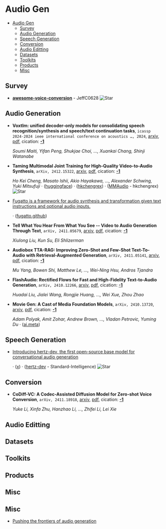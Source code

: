 # Audio Gen

- [Audio Gen](#audio-gen) 
  - [Survey](#survey)
  - [Audio Generation](#audio-generation)
  - [Speech Generation](#speech-generation)
  - [Conversion](#conversion)
  - [Audio Editting](#audio-editting)
  - [Datasets](#datasets)
  - [Toolkits](#toolkits)
  - [Products](#products)
  - [Misc](#misc)


## Survey

- [**awesome-voice-conversion**](https://github.com/JeffC0628/awesome-voice-conversion) - JeffC0628 ![Star](https://img.shields.io/github/stars/JeffC0628/awesome-voice-conversion.svg?style=social&label=Star) 

## Audio Generation

- **Voxtlm: unified decoder-only models for consolidating speech
  recognition/synthesis and speech/text continuation tasks**, `icassp 2024-2024 ieee international conference on acoustics …, 2024`, [arxiv](http://arxiv.org/abs/2309.07937v3), [pdf](http://arxiv.org/pdf/2309.07937v3.pdf), cication: [**-1**](None) 

	 *Soumi Maiti, Yifan Peng, Shukjae Choi, ..., Xuankai Chang, Shinji Watanabe*
- **Taming Multimodal Joint Training for High-Quality Video-to-Audio 
  Synthesis**, `arXiv, 2412.15322`, [arxiv](http://arxiv.org/abs/2412.15322v1), [pdf](http://arxiv.org/pdf/2412.15322v1.pdf), cication: [**-1**](None) 

	 *Ho Kei Cheng, Masato Ishii, Akio Hayakawa, ..., Alexander Schwing, Yuki Mitsufuji* · ([huggingface](https://huggingface.co/spaces/hkchengrex/MMAudio)) · ([hkchengrex](https://hkchengrex.com/MMAudio)) · ([MMAudio](https://github.com/hkchengrex/MMAudio) - hkchengrex) ![Star](https://img.shields.io/github/stars/hkchengrex/MMAudio.svg?style=social&label=Star)
- [Fugatto is a framework for audio synthesis and transformation given text instructions and optional audio inputs.](https://fugatto.github.io/) 

	 · ([fugatto.github](https://fugatto.github.io/FUGATTO_ICLR_2025.pdf))
- **Tell What You Hear From What You See -- Video to Audio Generation 
  Through Text**, `arXiv, 2411.05679`, [arxiv](http://arxiv.org/abs/2411.05679v1), [pdf](http://arxiv.org/pdf/2411.05679v1.pdf), cication: [**-1**](None) 

	 *Xiulong Liu, Kun Su, Eli Shlizerman*
- **Audiobox TTA-RAG: Improving Zero-Shot and Few-Shot Text-To-Audio with 
  Retrieval-Augmented Generation**, `arXiv, 2411.05141`, [arxiv](http://arxiv.org/abs/2411.05141v1), [pdf](http://arxiv.org/pdf/2411.05141v1.pdf), cication: [**-1**](None) 

	 *Mu Yang, Bowen Shi, Matthew Le, ..., Wei-Ning Hsu, Andros Tjandra*
- **FlashAudio: Rectified Flows for Fast and High-Fidelity Text-to-Audio 
  Generation**, `arXiv, 2410.12266`, [arxiv](http://arxiv.org/abs/2410.12266v1), [pdf](http://arxiv.org/pdf/2410.12266v1.pdf), cication: [**-1**](None)

	 *Huadai Liu, Jialei Wang, Rongjie Huang, ..., Wei Xue, Zhou Zhao*
- **Movie Gen: A Cast of Media Foundation Models**, `arXiv, 2410.13720`, [arxiv](http://arxiv.org/abs/2410.13720v1), [pdf](http://arxiv.org/pdf/2410.13720v1.pdf), cication: [**-1**](None) 

	 *Adam Polyak, Amit Zohar, Andrew Brown, ..., Vladan Petrovic, Yuming Du* · ([ai.meta](https://ai.meta.com/blog/movie-gen-media-foundation-models-generative-ai-video/))

## Speech Generation

- [Introducing hertz-dev, the first open-source base model for conversational audio generation](https://si.inc/hertz-dev/) 

	 · ([x](https://x.com/si_pbc/status/1853184307063660723)) · ([hertz-dev](https://github.com/Standard-Intelligence/hertz-dev?tab=readme-ov-file) - Standard-Intelligence) ![Star](https://img.shields.io/github/stars/Standard-Intelligence/hertz-dev.svg?style=social&label=Star)

## Conversion

- **CoDiff-VC: A Codec-Assisted Diffusion Model for Zero-shot Voice 
  Conversion**, `arXiv, 2411.18918`, [arxiv](http://arxiv.org/abs/2411.18918v2), [pdf](http://arxiv.org/pdf/2411.18918v2.pdf), cication: [**-1**](None) 

	 *Yuke Li, Xinfa Zhu, Hanzhao Li, ..., Zhifei Li, Lei Xie*

## Audio Editting


## Datasets


## Toolkits


## Products


## Misc
## Misc
- [Pushing the frontiers of audio generation](https://deepmind.google/discover/blog/pushing-the-frontiers-of-audio-generation/) 